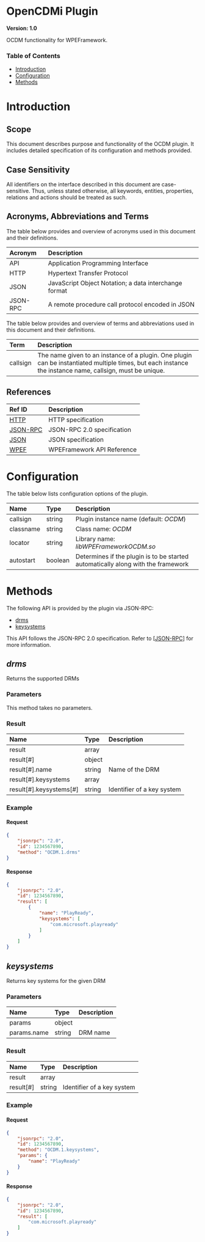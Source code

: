 <!-- Generated automatically, DO NOT EDIT! -->
<a name="head.OpenCDMi_Plugin"></a>
# OpenCDMi Plugin

**Version: 1.0**

OCDM functionality for WPEFramework.

### Table of Contents

- [Introduction](#head.Introduction)
- [Configuration](#head.Configuration)
- [Methods](#head.Methods)

<a name="head.Introduction"></a>
# Introduction

<a name="head.Scope"></a>
## Scope

This document describes purpose and functionality of the OCDM plugin. It includes detailed specification of its configuration and methods provided.

<a name="head.Case_Sensitivity"></a>
## Case Sensitivity

All identifiers on the interface described in this document are case-sensitive. Thus, unless stated otherwise, all keywords, entities, properties, relations and actions should be treated as such.

<a name="head.Acronyms,_Abbreviations_and_Terms"></a>
## Acronyms, Abbreviations and Terms

The table below provides and overview of acronyms used in this document and their definitions.

| Acronym | Description |
| :-------- | :-------- |
| <a name="acronym.API">API</a> | Application Programming Interface |
| <a name="acronym.HTTP">HTTP</a> | Hypertext Transfer Protocol |
| <a name="acronym.JSON">JSON</a> | JavaScript Object Notation; a data interchange format |
| <a name="acronym.JSON-RPC">JSON-RPC</a> | A remote procedure call protocol encoded in JSON |

The table below provides and overview of terms and abbreviations used in this document and their definitions.

| Term | Description |
| :-------- | :-------- |
| <a name="term.callsign">callsign</a> | The name given to an instance of a plugin. One plugin can be instantiated multiple times, but each instance the instance name, callsign, must be unique. |

<a name="head.References"></a>
## References

| Ref ID | Description |
| :-------- | :-------- |
| <a name="ref.HTTP">[HTTP](http://www.w3.org/Protocols)</a> | HTTP specification |
| <a name="ref.JSON-RPC">[JSON-RPC](https://www.jsonrpc.org/specification)</a> | JSON-RPC 2.0 specification |
| <a name="ref.JSON">[JSON](http://www.json.org/)</a> | JSON specification |
| <a name="ref.WPEF">[WPEF](https://github.com/WebPlatformForEmbedded/WPEFramework/blob/master/doc/WPE%20-%20API%20-%20WPEFramework.docx)</a> | WPEFramework API Reference |

<a name="head.Configuration"></a>
# Configuration

The table below lists configuration options of the plugin.

| Name | Type | Description |
| :-------- | :-------- | :-------- |
| callsign | string | Plugin instance name (default: *OCDM*) |
| classname | string | Class name: *OCDM* |
| locator | string | Library name: *libWPEFrameworkOCDM.so* |
| autostart | boolean | Determines if the plugin is to be started automatically along with the framework |

<a name="head.Methods"></a>
# Methods

The following API is provided by the plugin via JSON-RPC:

- [drms](#method.drms)
- [keysystems](#method.keysystems)

This API follows the JSON-RPC 2.0 specification. Refer to [[JSON-RPC](#ref.JSON-RPC)] for more information.


<a name="method.drms"></a>
## *drms*

Returns the supported DRMs

### Parameters

This method takes no parameters.

### Result

| Name | Type | Description |
| :-------- | :-------- | :-------- |
| result | array |  |
| result[#] | object |  |
| result[#].name | string | Name of the DRM |
| result[#].keysystems | array |  |
| result[#].keysystems[#] | string | Identifier of a key system |

### Example

#### Request

```json
{
    "jsonrpc": "2.0", 
    "id": 1234567890, 
    "method": "OCDM.1.drms"
}
```
#### Response

```json
{
    "jsonrpc": "2.0", 
    "id": 1234567890, 
    "result": [
        {
            "name": "PlayReady", 
            "keysystems": [
                "com.microsoft.playready"
            ]
        }
    ]
}
```
<a name="method.keysystems"></a>
## *keysystems*

Returns key systems for the given DRM

### Parameters

| Name | Type | Description |
| :-------- | :-------- | :-------- |
| params | object |  |
| params.name | string | DRM name |

### Result

| Name | Type | Description |
| :-------- | :-------- | :-------- |
| result | array |  |
| result[#] | string | Identifier of a key system |

### Example

#### Request

```json
{
    "jsonrpc": "2.0", 
    "id": 1234567890, 
    "method": "OCDM.1.keysystems", 
    "params": {
        "name": "PlayReady"
    }
}
```
#### Response

```json
{
    "jsonrpc": "2.0", 
    "id": 1234567890, 
    "result": [
        "com.microsoft.playready"
    ]
}
```
